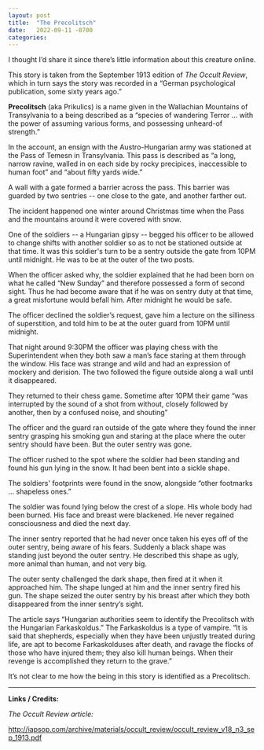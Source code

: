 ```yaml
---
layout: post
title:  "The Precolitsch"
date:   2022-09-11 -0700
categories:
---
```


I thought I’d share it since there’s little information about this creature online.

This story is taken from the September 1913 edition of *The Occult Review*, which in turn says the story was recorded in a “German psychological publication, some sixty years ago.”

**Precolitsch** (aka Prikulics) is a name given in the Wallachian Mountains of Transylvania to a being described as a “species of wandering Terror ... with the power of assuming various forms, and possessing unheard-of strength.”

In the account, an ensign with the Austro-Hungarian army was stationed at the Pass of Temesn in Transylvania.  This pass is described as “a long, narrow ravine, walled in on each side by rocky precipices, inaccessible to human foot” and “about fifty yards wide.”

A wall with a gate formed a barrier across the pass.  This barrier was guarded by two sentries -- one close to the gate, and another farther out.

The incident happened one winter around Christmas time when the Pass and the mountains around it were covered with snow.

One of the soldiers -- a Hungarian gipsy -- begged his officer to be allowed to change shifts with another soldier so as to not be stationed outside at that time.  It was this soldier's turn to be a sentry outside the gate from 10PM until midnight.  He was to be at the outer of the two posts.

When the officer asked why, the soldier explained that he had been born on what he called “New Sunday” and therefore possessed a form of second sight.  Thus he had become aware that if he was on sentry duty at that time, a great misfortune would befall him.  After midnight he would be safe.

The officer declined the soldier’s request, gave him a lecture on the silliness of superstition, and told him to be at the outer guard from 10PM until midnight.

That night around 9:30PM the officer was playing chess with the Superintendent when they both saw a man’s face staring at them through the window.  His face was strange and wild and had an expression of mockery and derision.  The two followed the figure outside along a wall until it disappeared.

They returned to their chess game.  Sometime after 10PM their game “was interrupted by the sound of a shot from without, closely followed by another, then by a confused noise, and shouting”

The officer and the guard ran outside of the gate where they found the inner sentry grasping his smoking gun and staring at the place where the outer sentry should have been.  But the outer sentry was gone.

The officer rushed to the spot where the soldier had been standing and found his gun lying in the snow.  It had been bent into a sickle shape.

The soldiers' footprints were found in the snow, alongside “other footmarks ... shapeless ones.”

The soldier was found lying below the crest of a slope.  His whole body had been burned.  His face and breast were blackened.  He never regained consciousness and died the next day.

The inner sentry reported that he had never once taken his eyes off of the outer sentry, being aware of his fears.  Suddenly a black shape was standing just beyond the outer sentry.  He described this shape as ugly, more animal than human, and not very big.

The outer senty challenged the dark shape, then fired at it when it approached him.  The shape lunged at him and the inner sentry fired his gun.  The shape seized the outer sentry by his breast after which they both disappeared from the inner sentry’s sight.

The article says “Hungarian authorities seem to identify the Precolitsch with the Hungarian Farkaskoldus.”  The Farkaskoldus is a type of vampire.  “It is said that shepherds, especially when they have been unjustly treated during life, are apt to become Farkaskolduses after death, and ravage the flocks of those who have injured them; they also kill human beings. When their revenge is accomplished they return to the grave.”

It’s not clear to me how the being in this story is identified as a Precolitsch.

----


**Links / Credits:**

*The Occult Review article:*

<http://iapsop.com/archive/materials/occult_review/occult_review_v18_n3_sep_1913.pdf>

